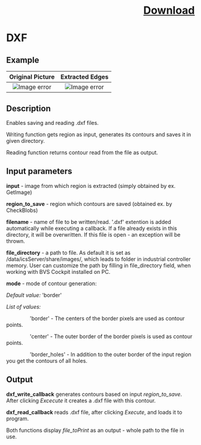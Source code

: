 # <p align="right"><a class="github-button" aria-label="Download ntkme/github-buttons on GitHub" href="https://github.com/Balluff-BVS/TestScripts/raw/master/DXF/dxf.zip" data-icon="octicon-cloud-download">Download</a></p>

DXF 
=============

## Example

Original Picture             | Extracted Edges
:-------------------------:|:-------------------------:
![Image error](https://github.com/Balluff-BVS/TestScripts/blob/master/DXF/original.png?raw=true)  |  ![Image error](https://github.com/Balluff-BVS/TestScripts/blob/master/DXF/contours_to_save.png?raw=true)

Description
------------

Enables saving and reading .dxf files. 

Writing function gets region as input, generates its contours and saves it in given directory.

Reading function returns contour read from the file as output.

Input parameters
-----------------

**input** - image from which region is extracted (simply obtained by ex. GetImage)

**region_to_save** - region which contours are saved (obtained ex. by CheckBlobs)

**filename** - name of file to be written/read. '.dxf' extention is added automatically while executing a callback. If a file already exists in this directory, it will be overwritten. If this file is open - an exception will be thrown.

**file_directory** - a path to file. As default it is set as /data/icsServer/share/images/, which leads to folder in industrial controller memory. User can customize the path by filling in file_directory field, when working with BVS Cockpit installed on PC.

**mode** - mode of contour generation:

*Default value:* 'border'

*List of values:*

&nbsp;&nbsp;&nbsp;&nbsp;&nbsp;&nbsp;&nbsp;&nbsp;&nbsp;&nbsp;&nbsp;&nbsp;&nbsp;&nbsp;&nbsp;&nbsp;'border' - The centers of the border pixels are used as contour points.

&nbsp;&nbsp;&nbsp;&nbsp;&nbsp;&nbsp;&nbsp;&nbsp;&nbsp;&nbsp;&nbsp;&nbsp;&nbsp;&nbsp;&nbsp;&nbsp;'center' - The outer border of the border pixels is used as contour points.

&nbsp;&nbsp;&nbsp;&nbsp;&nbsp;&nbsp;&nbsp;&nbsp;&nbsp;&nbsp;&nbsp;&nbsp;&nbsp;&nbsp;&nbsp;&nbsp;'border_holes' - In addition to the outer border of the input region you get the contours of all holes.

Output
-------------

**dxf_write_callback** generates contours based on input *region_to_save*. After clicking *Excecute* it creates a .dxf file with this contour.

**dxf_read_callback** reads .dxf file, after clicking *Execute*, and loads it to program.

Both functions display *file_toPrint* as an output - whole path to the file in use.
